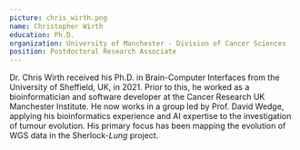 ```yaml
---
picture: chris_wirth.png
name: Christopher Wirth
education: Ph.D.
organization: University of Manchester - Division of Cancer Sciences
position: Postdoctoral Research Associate
---
```


Dr. Chris Wirth received his Ph.D. in Brain-Computer Interfaces from the University of Sheffield, UK, in 2021. Prior to this, he worked as a bioinformatician and software developer at the Cancer Research UK Manchester Institute. He now works in a group led by Prof. David Wedge, applying his bioinformatics experience and AI expertise to the investigation of tumour evolution. His primary focus has been mapping the evolution of WGS data in the Sherlock-*Lung* project.

